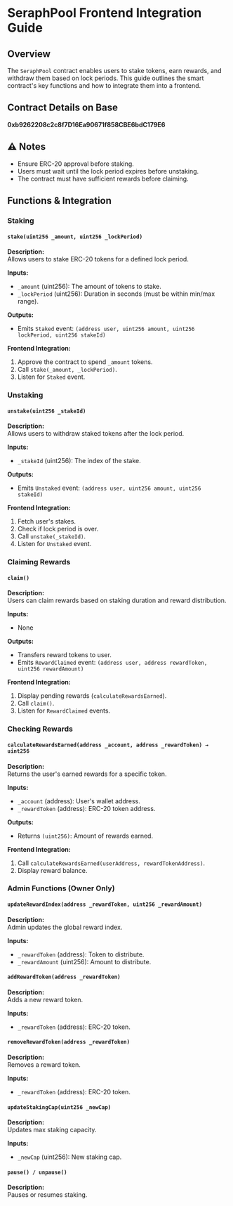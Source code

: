 # SeraphPool Frontend Integration Guide

## Overview

The `SeraphPool` contract enables users to stake tokens, earn rewards, and withdraw them based on lock periods. This guide outlines the smart contract's key functions and how to integrate them into a frontend.

## Contract Details on Base

**0xb9262208c2c8f7D16Ea90671f858CBE6bdC179E6**

## ⚠️ Notes

- Ensure ERC-20 approval before staking.
- Users must wait until the lock period expires before unstaking.
- The contract must have sufficient rewards before claiming.

## Functions & Integration

### Staking

#### `stake(uint256 _amount, uint256 _lockPeriod)`

**Description:**  
Allows users to stake ERC-20 tokens for a defined lock period.

**Inputs:**

- `_amount` (uint256): The amount of tokens to stake.
- `_lockPeriod` (uint256): Duration in seconds (must be within min/max range).

**Outputs:**

- Emits `Staked` event: `(address user, uint256 amount, uint256 lockPeriod, uint256 stakeId)`

**Frontend Integration:**

1. Approve the contract to spend `_amount` tokens.
2. Call `stake(_amount, _lockPeriod)`.
3. Listen for `Staked` event.

### Unstaking

#### `unstake(uint256 _stakeId)`

**Description:**  
Allows users to withdraw staked tokens after the lock period.

**Inputs:**

- `_stakeId` (uint256): The index of the stake.

**Outputs:**

- Emits `Unstaked` event: `(address user, uint256 amount, uint256 stakeId)`

**Frontend Integration:**

1. Fetch user's stakes.
2. Check if lock period is over.
3. Call `unstake(_stakeId)`.
4. Listen for `Unstaked` event.

### Claiming Rewards

#### `claim()`

**Description:**  
Users can claim rewards based on staking duration and reward distribution.

**Inputs:**

- None

**Outputs:**

- Transfers reward tokens to user.
- Emits `RewardClaimed` event: `(address user, address rewardToken, uint256 rewardAmount)`

**Frontend Integration:**

1. Display pending rewards (`calculateRewardsEarned`).
2. Call `claim()`.
3. Listen for `RewardClaimed` events.

### Checking Rewards

#### `calculateRewardsEarned(address _account, address _rewardToken) → uint256`

**Description:**  
Returns the user's earned rewards for a specific token.

**Inputs:**

- `_account` (address): User's wallet address.
- `_rewardToken` (address): ERC-20 token address.

**Outputs:**

- Returns `(uint256)`: Amount of rewards earned.

**Frontend Integration:**

1. Call `calculateRewardsEarned(userAddress, rewardTokenAddress)`.
2. Display reward balance.

### Admin Functions (Owner Only)

#### `updateRewardIndex(address _rewardToken, uint256 _rewardAmount)`

**Description:**  
Admin updates the global reward index.

**Inputs:**

- `_rewardToken` (address): Token to distribute.
- `_rewardAmount` (uint256): Amount to distribute.

#### `addRewardToken(address _rewardToken)`

**Description:**  
Adds a new reward token.

**Inputs:**

- `_rewardToken` (address): ERC-20 token.

#### `removeRewardToken(address _rewardToken)`

**Description:**  
Removes a reward token.

**Inputs:**

- `_rewardToken` (address): ERC-20 token.

#### `updateStakingCap(uint256 _newCap)`

**Description:**  
Updates max staking capacity.

**Inputs:**

- `_newCap` (uint256): New staking cap.

#### `pause() / unpause()`

**Description:**  
Pauses or resumes staking.
